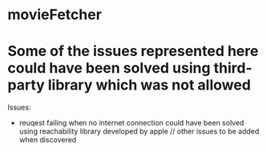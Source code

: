# movieFetcher

# Some of the issues represented here could have been solved using third-party library which was not allowed

Issues:
- reuqest failing when no internet connection could have been solved using reachability library developed by apple
// other issues to be added when discovered
